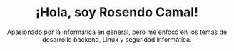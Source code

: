 <!--
### Hi there 👋
-->

<!--
**rosendocamal/rosendocamal** is a ✨ _special_ ✨ repository because its `README.md` (this file) appears on your GitHub profile.

Here are some ideas to get you started:

- 🔭 I’m currently working on ...
- 🌱 I’m currently learning ...
- 👯 I’m looking to collaborate on ...
- 🤔 I’m looking for help with ...
- 💬 Ask me about ...
- 📫 How to reach me: ...
- 😄 Pronouns: ...
- ⚡ Fun fact: ...
-->

<div class="container">
    <div class="container__name" align="center">
        <h1>¡Hola, soy Rosendo Camal!</h1>
    </div>
    <div class="container_text" align="center">
        <p>Apasionado por la informática en general, pero me enfocó en los temas de desarrollo backend, Linux y seguridad informática.</p>
    </div>
</div>
